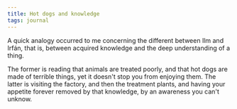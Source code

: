```yaml
---
title: Hot dogs and knowledge
tags: journal
---
```


A quick analogy occurred to me concerning the different between Ilm and
Irfán, that is, between acquired knowledge and the deep understanding of a
thing.

The former is reading that animals are treated poorly, and that hot dogs are
made of terrible things, yet it doesn't stop you from enjoying them. The
latter is visiting the factory, and then the treatment plants, and having your
appetite forever removed by that knowledge, by an awareness you can't unknow.

